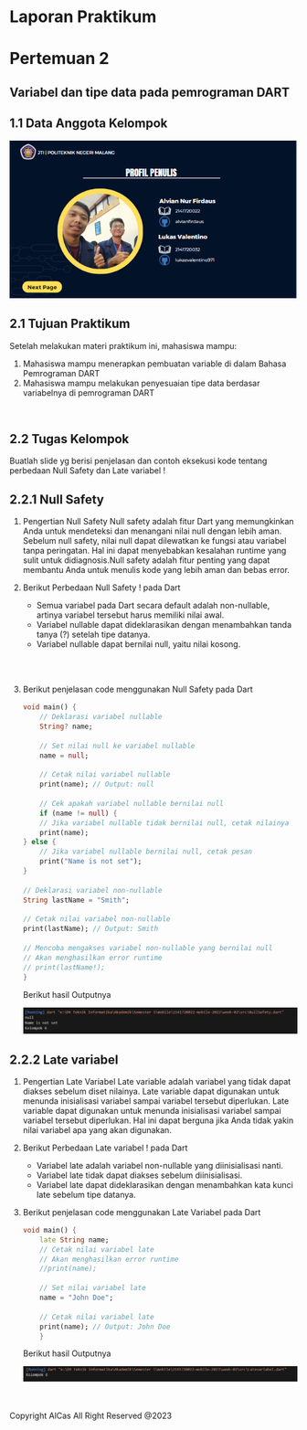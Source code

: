# **Laporan Praktikum**
# **Pertemuan 2**
## **Variabel dan tipe data pada pemrograman DART**


<!-- ><center><img src = "docs/Images/alvian.jpg" width ="100"></center> -->
## **1.1 Data Anggota Kelompok**


<img src = "docs/profile.PNG">

<br>

## 2.1 Tujuan Praktikum
Setelah melakukan materi praktikum ini, mahasiswa mampu:

1. Mahasiswa mampu menerapkan pembuatan variable di dalam Bahasa Pemrograman DART
2. Mahasiswa mampu melakukan penyesuaian tipe data berdasar variabelnya di pemrograman DART

<br>

## 2.2 Tugas Kelompok 
Buatlah slide yg berisi penjelasan dan contoh eksekusi kode tentang perbedaan Null Safety dan Late variabel !


## 2.2.1 Null Safety
1. Pengertian Null Safety
Null safety adalah fitur Dart yang memungkinkan Anda untuk mendeteksi dan menangani nilai null dengan lebih aman. Sebelum null safety, nilai null dapat dilewatkan ke fungsi atau variabel tanpa peringatan. Hal ini dapat menyebabkan kesalahan runtime yang sulit untuk didiagnosis.Null safety adalah fitur penting yang dapat membantu Anda untuk menulis kode yang lebih aman dan bebas error.
2. Berikut Perbedaan Null Safety ! pada Dart

    - Semua variabel pada Dart secara default adalah non-nullable, artinya variabel tersebut harus memiliki nilai awal.
    - Variabel nullable dapat dideklarasikan dengan menambahkan tanda tanya (?) setelah tipe datanya.
    - Variabel nullable dapat bernilai null, yaitu nilai kosong.
<br>
<br>

3. Berikut penjelasan code menggunakan Null Safety pada Dart


    ``` dart
    void main() {
        // Deklarasi variabel nullable
        String? name;

        // Set nilai null ke variabel nullable
        name = null;

        // Cetak nilai variabel nullable
        print(name); // Output: null

        // Cek apakah variabel nullable bernilai null
        if (name != null) {
        // Jika variabel nullable tidak bernilai null, cetak nilainya
        print(name);
    } else {
        // Jika variabel nullable bernilai null, cetak pesan
        print("Name is not set");
    }

    // Deklarasi variabel non-nullable
    String lastName = "Smith";

    // Cetak nilai variabel non-nullable
    print(lastName); // Output: Smith

    // Mencoba mengakses variabel non-nullable yang bernilai null
    // Akan menghasilkan error runtime
    // print(lastName!);
    }
    ```
    Berikut hasil Outputnya<p>
    <img src = "docs/NullSafety.PNG">


    
## 2.2.2 Late variabel 
1. Pengertian Late Variabel
Late variable adalah variabel yang tidak dapat diakses sebelum diset nilainya. Late variable dapat digunakan untuk menunda inisialisasi variabel sampai variabel tersebut diperlukan.
Late variable dapat digunakan untuk menunda inisialisasi variabel sampai variabel tersebut diperlukan. Hal ini dapat berguna jika Anda tidak yakin nilai variabel apa yang akan digunakan.


2. Berikut Perbedaan Late variabel ! pada Dart

    - Variabel late adalah variabel non-nullable yang diinisialisasi nanti.
    - Variabel late tidak dapat diakses sebelum diinisialisasi.
    - Variabel late dapat dideklarasikan dengan menambahkan kata kunci late sebelum tipe datanya.

3. Berikut penjelasan code menggunakan Late Variabel pada Dart
    ```Dart
    void main() {
        late String name;
        // Cetak nilai variabel late
        // Akan menghasilkan error runtime
        //print(name);

        // Set nilai variabel late
        name = "John Doe";

        // Cetak nilai variabel late
        print(name); // Output: John Doe
        }
    ```
    Berikut hasil Outputnya<p>
    <img src = "docs/LateVariabel.PNG">

<br>
<br>
Copyright AlCas All Right  Reserved @2023
<br>



